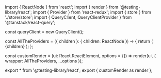 import { ReactNode } from 'react';
import { render } from '@testing-library/react';
import { Provider } from 'react-redux';
import { store } from './store/store';
import { QueryClient, QueryClientProvider } from '@tanstack/react-query';


const queryClient = new QueryClient();

const AllTheProviders = ({ children }: { children: ReactNode }) => {
  return (
    <Provider store={store}>
      <QueryClientProvider client={queryClient}>
        {children}
      </QueryClientProvider>
    </Provider>
  );
};

const customRender = (ui: React.ReactElement, options = {}) =>
  render(ui, { wrapper: AllTheProviders, ...options });

export * from '@testing-library/react';
export { customRender as render };
